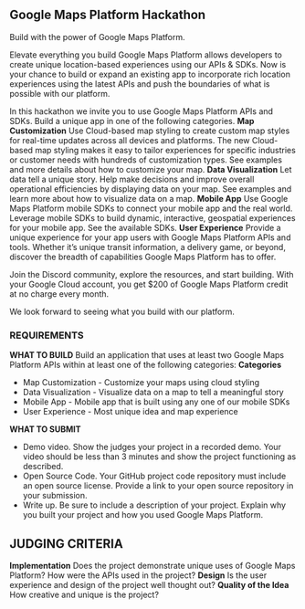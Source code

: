 ## Google Maps Platform Hackathon

Build with the power of Google Maps Platform.

Elevate everything you build 
Google Maps Platform allows developers to create unique location-based experiences using our APIs & SDKs. Now is your chance to build or expand an existing app to incorporate rich location experiences using the latest APIs and push the boundaries of what is possible with our platform.

In this hackathon we invite you to use Google Maps Platform APIs and SDKs. Build a unique app in one of the following categories.
**Map Customization**
Use Cloud-based map styling to create custom map styles for real-time updates across all devices and platforms. The new Cloud-based map styling makes it easy to tailor experiences for specific industries or customer needs with hundreds of customization types.
See examples and more details about how to customize your map.
**Data Visualization**
Let data tell a unique story. Help make decisions and improve overall operational efficiencies by displaying data on your map. 
See examples and learn more about how to visualize data on a map.
**Mobile App**
Use Google Maps Platform mobile SDKs to connect your mobile app and the real world. Leverage mobile SDKs to build dynamic, interactive, geospatial experiences for your mobile app.
See the available SDKs.
**User Experience**
Provide a unique experience for your app users with Google Maps Platform APIs and tools. Whether it’s unique transit information, a delivery game, or beyond, discover the breadth of capabilities Google Maps Platform has to offer.

Join the Discord community, explore the resources, and start building. With your Google Cloud account, you get $200 of Google Maps Platform credit at no charge every month.

We look forward to seeing what you build with our platform.

### REQUIREMENTS

**WHAT TO BUILD**
Build an application that uses at least two Google Maps Platform APIs within at least one of the following categories:
**Categories**
- Map Customization - Customize your maps using cloud styling
- Data Visualization - Visualize data on a map to tell a meaningful story
- Mobile App - Mobile app that is built using any one of our mobile SDKs
- User Experience - Most unique idea and map experience
 
**WHAT TO SUBMIT**
- Demo video. Show the judges your project in a recorded demo. Your video should be less than 3 minutes and show the project functioning as described.
- Open Source Code. Your GitHub project code repository must include an open source license. Provide a link to your open source repository in your submission.
- Write up. Be sure to include a description of your project. Explain why you built your project and how you used Google Maps Platform.

## JUDGING CRITERIA
**Implementation**
Does the project demonstrate unique uses of Google Maps Platform? How were the APIs used in the project?
**Design**
Is the user experience and design of the project well thought out?
**Quality of the Idea**
How creative and unique is the project?